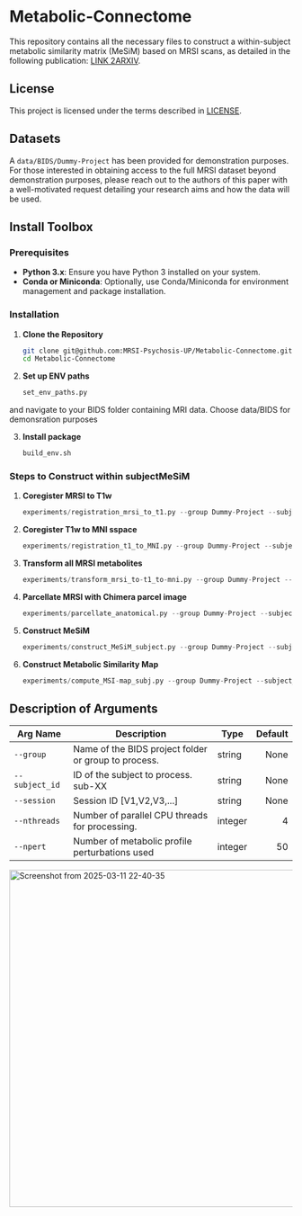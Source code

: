 # Metabolic-Connectome

This repository contains all the necessary files to construct a within-subject metabolic similarity matrix (MeSiM) based on MRSI scans, as detailed in the following publication: [LINK 2ARXIV](http://link2arxiv).

## License
This project is licensed under the terms described in [LICENSE](./LICENSE).

## Datasets
A ```data/BIDS/Dummy-Project``` has been provided for demonstration purposes. For those interested in obtaining access to the full MRSI dataset beyond demonstration purposes, please reach out to the authors of this paper with a well-motivated request detailing your research aims and how the data will be used. 

## Install Toolbox

### Prerequisites

- **Python 3.x**: Ensure you have Python 3 installed on your system.
- **Conda or Miniconda**: Optionally, use Conda/Miniconda for environment management and package installation.



### Installation

1. **Clone the Repository**
   ```bash
   git clone git@github.com:MRSI-Psychosis-UP/Metabolic-Connectome.git
   cd Metabolic-Connectome
2. **Set up ENV paths**
   ```python
   set_env_paths.py

 and navigate to your BIDS folder containing MRI data.  Choose data/BIDS for demonsration purposes

3. **Install package**
    ```bash
    build_env.sh

### Steps to Construct within subjectMeSiM

1. **Coregister MRSI to T1w**
   ```python
   experiments/registration_mrsi_to_t1.py --group Dummy-Project --subject_id S001 --session V1 --nthreads 16

2. **Coregister T1w to MNI sspace**  
   ```python
   experiments/registration_t1_to_MNI.py --group Dummy-Project --subject_id S001 --session V1 --nthreads 16
3. **Transform all MRSI metabolites** 
   ```python
   experiments/transform_mrsi_to-t1_to-mni.py --group Dummy-Project --subject_id S001 --session V1  --nthreads 16

4. **Parcellate MRSI with Chimera parcel image** 
   ```python
   experiments/parcellate_anatomical.py --group Dummy-Project --subject_id S001 --session V1

5. **Construct MeSiM** 
   ```python
   experiments/construct_MeSiM_subject.py --group Dummy-Project --subject_id S001 --session V1 --npert 50 --nthreads 16

6. **Construct Metabolic Similarity Map**
    ```python
    experiments/compute_MSI-map_subj.py --group Dummy-Project --subject_id S001 --session V1 --npert 50 --nthreads 16

## Description of Arguments

| **Arg Name**   | **Description**                                         | **Type**  | **Default** |
|----------------|---------------------------------------------------------|-----------|------------:|
| `--group`      | Name of the BIDS project folder or group to process.    | string    | None        |
| `--subject_id` | ID of the subject to process. sub-XX                    | string    | None        |
| `--session`    | Session ID [V1,V2,V3,...]                               | string    | None        |
| `--nthreads`   | Number of parallel CPU threads for processing.          | integer   | 4           |
| `--npert`      | Number of metabolic profile perturbations used          | integer   | 50          |

<img src="https://github.com/user-attachments/assets/4f0069ea-c4d7-4466-bd8e-7c55b1da3180" alt="Screenshot from 2025-03-11 22-40-35" width="600" />



